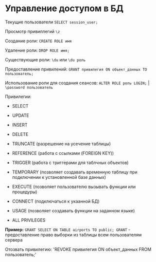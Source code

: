 # Управление доступом в БД
Текущие пользователи `SELECT session_user;`

Просмотр привиллегий `\z`

Создание роли: `CREATE ROLE имя`

Удаление роли: `DROP ROLE имя;`

Существующие роли: `\du` или `\du роль`

Предоставление привилений: `GRANT привилегия ON объект_данных TO пользователь;`

Использование роли для создания сеансов: `ALTER ROLE роль LOGIN;` | `\password пользователь`


Привилегии:
- SELECT
- UPDATE
- INSERT
- DELETE
- TRUNCATE (разрешение на усечение таблицы)

- REFERENCE (работа с ссылками (FOREIGN KEY))

- TRIGGER (работа с триггерами для таблчных объектов)

- TEMPORARY (позволяет создавать временную таблицу при подключении к установленной базе данных)

- EXECUTE (позволяет пользователю вызывать функции или процедуры)

- CONNECT (подключаться к укаанной БД)

- USAGE (позволяет создавать функции на заданном языке)
- ALL PRIVILEGES

**Пример:** `GRANT SELECT ON TABLE airports TO public;
GRANT` - предоставление право выборки из таблицы всем пользователям сервера

Отозвать привилегию: 'REVOKE привилегия ON объект_данных FROM пользователь;'
